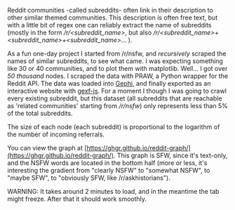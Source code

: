 Reddit communities -called subreddits- often link in their description to other similar themed communities. This description is often free text, but with a little bit of regex one can reliably extract the name of subreddits (mostly in the form */r/<subreddit_name>*, but also */r/<subreddit_name>+<subreddit_name>+<subreddit_name>*... ).

As a fun one-day project I started from /r/nsfw, and *recursively* scraped the names of similar subreddits, to see what came. I was expecting something like 30 or 40 communities, and to plot them with matplotlib. Well... I got over *50 thousand* nodes. I scraped the data with PRAW, a Python wrapper for the Reddit API. The data was loaded into [Gephi](https://gephi.org), and finally exported as an interactive website with [gexf-js](https://github.com/raphv/gexf-js). For a moment I though I was going to crawl every existing subreddit, but this dataset (all subreddits that are reachable as 'related communities' starting from */r/nsfw*) only represents less than 5% of the total subreddits.

The size of each node (each subreddit) is proportional to the logarithm of the number of incoming referrals.

You can view the graph at [https://ghgr.github.io/reddit-graph/](https://ghgr.github.io/reddit-graph/). This graph is SFW, since it's text-only, and the NSFW words are located in the bottom half (more or less, it's interesting the gradient from "clearly NSFW" to "somewhat NSFW", to "maybe SFW", to "obviously SFW, like /r/askhistorians").

WARNING: It takes around 2 minutes to load, and in the meantime the tab might freeze. After that it should work smoothly.
